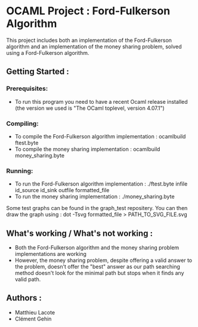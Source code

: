 # OCAML Project : Ford-Fulkerson Algorithm

This project includes both an implementation of the Ford-Fulkerson algorithm and an implementation of the money sharing problem, solved using a Ford-Fulkerson algorithm.

## Getting Started :

### Prerequisites:

- To run this program you need to have a recent Ocaml release installed (the version we used is "The OCaml toplevel, version 4.07.1")

### Compiling:

- To compile the Ford-Fulkerson algorithm implementation : ocamlbuild ftest.byte
- To compile the money sharing implementation : ocamlbuild money_sharing.byte

### Running:

- To run the Ford-Fulkerson algorithm implementation : ./ftest.byte infile id_source id_sink outfile formatted_file
- To run the money sharing implementation : ./money_sharing.byte

Some test graphs can be found in the graph_test repositery.
You can then draw the graph using : dot -Tsvg formatted_file > PATH_TO_SVG_FILE.svg

## What's working / What's not working :

- Both the Ford-Fulkerson algorithm and the money sharing problem implementations are working
- However, the money sharing problem, despite offering a valid answer to the problem, doesn't offer the "best" answer as our path searching method doesn't look for the minimal path but stops when it finds any valid path.

## Authors :

- Matthieu Lacote
- Clément Gehin
